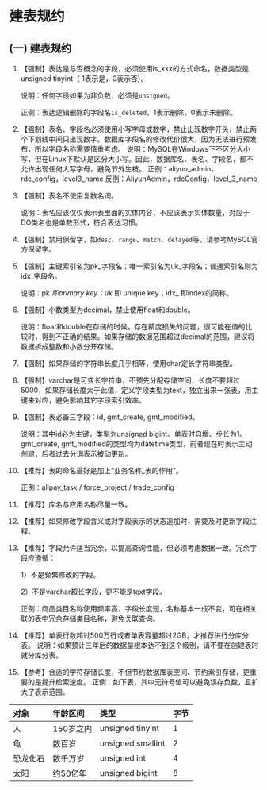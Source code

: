 # 建表规约

## \(一\) 建表规约

1. 【强制】表达是与否概念的字段，必须使用is\_xxx的方式命名，数据类型是unsigned tinyint（ 1表示是，0表示否）。 

  
   说明：任何字段如果为非负数，必须是`unsigned`。 

  
   正例：表达逻辑删除的字段名`is_deleted`，1表示删除，0表示未删除。 

2. 【强制】表名、字段名必须使用小写字母或数字，禁止出现数字开头，禁止两个下划线中间只出现数字。数据库字段名的修改代价很大，因为无法进行预发布，所以字段名称需要慎重考虑。  说明：MySQL在Windows下不区分大小写，但在Linux下默认是区分大小写。因此，数据库名、表名、字段名，都不允许出现任何大写字母，避免节外生枝。  正例：aliyun\_admin，rdc\_config，level3\_name  反例：AliyunAdmin，rdcConfig，level\_3\_name 
3. 【强制】表名不使用复数名词。 

  
   说明：表名应该仅仅表示表里面的实体内容，不应该表示实体数量，对应于DO类名也是单数形式，符合表达习惯。 

4. 【强制】禁用保留字，如`desc`、`range`、`match`、`delayed`等，请参考MySQL官方保留字。 
5. 【强制】主键索引名为pk_字段名；唯一索引名为uk_字段名；普通索引名则为idx\_字段名。 

  
   说明：pk _即primary key；uk_ 即 unique key；idx\_ 即index的简称。 

6. 【强制】小数类型为decimal，禁止使用float和double。 

  
   说明：float和double在存储的时候，存在精度损失的问题，很可能在值的比较时，得到不正确的结果。如果存储的数据范围超过decimal的范围，建议将数据拆成整数和小数分开存储。 

7. 【强制】如果存储的字符串长度几乎相等，使用char定长字符串类型。 
8. 【强制】varchar是可变长字符串，不预先分配存储空间，长度不要超过5000，如果存储长度大于此值，定义字段类型为text，独立出来一张表，用主键来对应，避免影响其它字段索引效率。 
9. 【强制】表必备三字段：id, gmt\_create, gmt\_modified。 

  
   说明：其中id必为主键，类型为unsigned bigint、单表时自增、步长为1。gmt\_create, gmt\_modified的类型均为datetime类型，前者现在时表示主动创建，后者过去分词表示被动更新。 

10. 【推荐】表的命名最好是加上“业务名称\_表的作用”。 

  
    正例：alipay\_task / force\_project / trade\_config 

11. 【推荐】库名与应用名称尽量一致。 
12. 【推荐】如果修改字段含义或对字段表示的状态追加时，需要及时更新字段注释。 
13. 【推荐】字段允许适当冗余，以提高查询性能，但必须考虑数据一致。冗余字段应遵循：  

    1）不是频繁修改的字段。  

    2）不是varchar超长字段，更不能是text字段。

  
    正例：商品类目名称使用频率高，字段长度短，名称基本一成不变，可在相关联的表中冗余存储类目名称，避免关联查询。 

14. 【推荐】单表行数超过500万行或者单表容量超过2GB，才推荐进行分库分表。  说明：如果预计三年后的数据量根本达不到这个级别，请不要在创建表时就分库分表。 
15. 【参考】合适的字符存储长度，不但节约数据库表空间、节约索引存储，更重要的是提升检索速度。  正例：如下表，其中无符号值可以避免误存负数，且扩大了表示范围。 

| 对象 | 年龄区间 | 类型 | 字节 |
| :--- | :--- | :--- | :--- |
| 人 | 150岁之内 | unsigned tinyint | 1 |
| 龟 | 数百岁 | unsigned smallint | 2 |
| 恐龙化石 | 数千万岁 | unsigned int | 4 |
| 太阳 | 约50亿年 | unsigned bigint | 8 |

